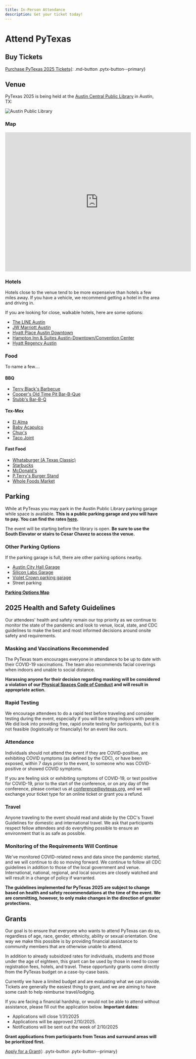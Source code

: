 ```yaml
---
title: In-Person Attendance
description: Get your ticket today!
---
```


# Attend PyTexas

## Buy Tickets

[Purchase PyTexas 2025 Tickets](https://pretix.eu/pytexas/2025/){: .md-button .pytx-button--primary}

## Venue

PyTexas 2025 is being held at the [Austin Central Public Library](http://library.austintexas.gov/central-library) in
Austin, TX:

![Austin Public Library](https://library.austintexas.gov/library/ncl_location_page_large%5B1%5D_0.jpg)

### Map

<iframe src="https://www.google.com/maps/embed?pb=!1m18!1m12!1m3!1d6892.120089668219!2d-97.75042138681353!3d30.263870329979657!2m3!1f0!2f0!3f0!3m2!1i1024!2i768!4f13.1!3m3!1m2!1s0x8644b50fdcb160bd%3A0x6a1f19008170521c!2sAustin%20Central%20Library%2C%20Austin%20Public%20Library!5e0!3m2!1sen!2sus!4v1634825715772!5m2!1sen!2sus" width="600" height="450" style="border:0;" allowfullscreen="" loading="lazy"></iframe>

### Hotels

Hotels close to the venue tend to be more expenseive than hotels a few miles away.
If you have a vehicle, we recommend getting a hotel in the area and driving in.

If you are looking for close, walkable hotels, here are some options:

* [The LINE Austin](https://www.google.com/maps/place/The+LINE+Austin/@30.2630889,-97.7439384,15z/data=!4m5!3m4!1s0x0:0xd99fe123ed3d5847!8m2!3d30.2630889!4d-97.7439384)
* [JW Marriott Austin](https://www.google.com/maps/place/JW+Marriott+Austin/@30.2643038,-97.7513822,16z/data=!4m8!1m2!2m1!1shotel!3m4!1s0x0:0xa19d489a128bb96d!8m2!3d30.2645092!4d-97.7434704)
* [Hyatt Place Austin Downtown](https://goo.gl/maps/kWz3nS14LMJ4AH9T8)
* [Hampton Inn & Suites Austin-Downtown/Convention Center](https://g.page/HamptonATX?share)
* [Hyatt Regency Austin](https://goo.gl/maps/XjGgxta7UBeseP2C7)

### Food

To name a few....

#### BBQ

* [Terry Black's Barbecue](https://g.page/terryblacksbbq?share)
* [Cooper's Old Time Pit Bar-B-Que](https://goo.gl/maps/9dgX5GfyCg2oDr6FA)
* [Stubb's Bar-B-Q](https://goo.gl/maps/XwbTnL3pbnYhFeBq9)

#### Tex-Mex

* [El Alma](https://g.page/elalma_atx?share)
* [Baby Acapulco](https://goo.gl/maps/AxxBhMRVGL1owEnG8)
* [Chuy's](https://goo.gl/maps/juPHwCYEv4ZXnxBG6)
* [Taco Joint](https://goo.gl/maps/a6eJJBmQ7m2fsuaMA)

#### Fast Food

* [Whataburger (A Texas Classic)](https://goo.gl/maps/KSvhPNudTdJEypU17)
* [Starbucks](https://goo.gl/maps/bJPQEDYay6okAru49)
* [McDonald's](https://goo.gl/maps/BbEUyKGv4YHEyDAJ8)
* [P.Terry's Burger Stand](https://g.page/pterrys-barton-springs?share)
* [Whole Foods Market](https://goo.gl/maps/fHnstkp1TMBvndKy8)

## Parking

While at PyTexas you may park in the Austin Public Library parking garage while space is available. **This is a public parking garage and you will have to pay. You can find the rates [here](https://library.austintexas.gov/central/parking).** 

The event will be starting before the library is open. **Be sure to use the South Elevator or stairs to Cesar Chavez to access the venue.** 

### Other Parking Options

If the parking garage is full, there are other parking options nearby.

* [Austin City Hall Garage](https://www.austintexas.gov/cityhallparking)
* [Silicon Labs Garage](https://www.parkme.com/lot/82674/silicon-labs-garage-austin-tx)
* [Violet Crown parking garage](https://www.parkme.com/lot/26607/amli-on-2nd-parking-austin-tx)
* Street parking

**[Parking Options Map](../assets/docs/downtownparkingmap.pdf)**

## 2025 Health and Safety Guidelines

Our attendees' health and safety remain our top priority as we continue to monitor 
the state of the pandemic and look to venue, local, state, and CDC guidelines to
make the best and most informed decisions around onsite safety and requirements.

### Masking and Vaccinations Recommended
The PyTexas team encourages everyone in attendance to be up to date with their
COVID-19 vaccinations. The team also recommends facial coverings when indoors and 
unable to social distance.

**Harassing anyone for their decision regarding masking will be considered
a violation of our [Physical Spaces Code of Conduct](https://github.com/pytexas/code-of-conduct/blob/main/physical-spaces-code-of-conduct.md) and will result in 
appropriate action.**

### Rapid Testing

We encourage attendees to do a rapid test before traveling and consider testing
during the event, especially if you will be eating indoors with people. We did look
into providing free, rapid onsite testing for participants, but it is not feasible 
(logistically or financially) for an event like ours.

### Attendance
Individuals should not attend the event if they are COVID-positive, are exhibiting COVID symptoms (as defined by the CDC), or have been exposed, within 7 days prior to the event, to someone who was COVID-positive or showed COVID symptoms.

If you are feeling sick or exhibiting symptoms of COVID-19, or test positive for
COVID-19, prior to the start of the conference, or on any day of the conference, 
please contact us at [conference@pytexas.org](mailto:conference@pytexas.org), and we will exchange your ticket type for 
an online ticket or grant you a refund.

### Travel
Anyone traveling to the event should read and abide by the CDC's Travel Guidelines 
for domestic and international travel. We ask that participants respect fellow 
attendees and do everything possible to ensure an environment that is as safe as 
possible.

### Monitoring of the Requirements Will Continue
We've monitored COVID-related news and data since the pandemic started, and we will 
continue to do so moving forward. We continue to follow all CDC guidelines in 
addition to those of the local government and venue. International, national, 
regional, and local sources are closely watched and will result in a change of 
policy if warranted.

**The guidelines implemented for PyTexas 2025 are subject to change based on health
and safety recommendations at the time of the event. We are committing, however, to
only make changes in the direction of greater protections.**

## Grants

Our goal is to ensure that everyone who wants to attend PyTexas can do so, regardless of age, race, gender, ethnicity,
ability or sexual orientation. One way we make this possible is by providing financial assistance to community members
that are otherwise unable to attend.

In addition to already subsidized rates for individuals, students and those under the age of eighteen, this grant can be
used by those in need to cover registration fees, hotels, and travel. These opportunity grants come directly from the
PyTexas budget on a case-by-case basis.

Currently we have a limited budget and are evaluating what we can provide. Tickets are generally the easiest thing to
grant, and we are aiming to have some cash to help reimburse travel/lodging.

If you are facing a financial hardship, or would not be able to attend without assistance, please fill out the
application below.
**Important dates:**
* Applications will close 1/31/2025
* Applications will be approved 2/10/2025.
* Notifications will be sent out the week of 2/10/2025

**Grant applications from participants from Texas and surround areas will be 
prioritized first.**

[Apply for a Grant](https://forms.gle/7wHB4p5abyxHqwwF7){: .pytx-button .pytx-button--primary}

